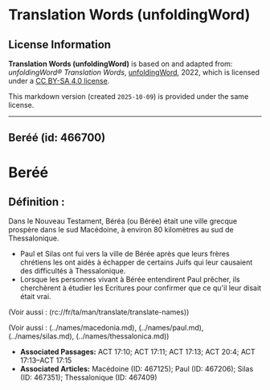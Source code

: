 # Translation Words (unfoldingWord)

## License Information

**Translation Words (unfoldingWord)** is based on and adapted from: _unfoldingWord® Translation Words_, [unfoldingWord](https://unfoldingword.org/utw), 2022, which is licensed under a [CC BY-SA 4.0 license](https://creativecommons.org/licenses/by-sa/4.0/legalcode.en).

This markdown version (created `2025-10-09`) is provided under the same license.



--------------------------------

## Beréé (id: 466700)

Beréé
=====

Définition :
------------

Dans le Nouveau Testament, Béréa (ou Bérée) était une ville grecque prospère dans le sud Macédoine, à environ 80 kilomètres au sud de Thessalonique.

* Paul et Silas ont fui vers la ville de Bérée après que leurs frères chrétiens les ont aidés à échapper de certains Juifs qui leur causaient des difficultés à Thessalonique.
* Lorsque les personnes vivant à Bérée entendirent Paul prêcher, ils cherchèrent à étudier les Ecritures pour confirmer que ce qu'il leur disait était vrai.

(Voir aussi : (rc://fr/ta/man/translate/translate\-names))

(Voir aussi : (../names/macedonia.md), (../names/paul.md), (../names/silas.md), (../names/thessalonica.md))

* **Associated Passages:** ACT 17:10; ACT 17:11; ACT 17:13; ACT 20:4; ACT 17:13–ACT 17:15
* **Associated Articles:** Macédoine (ID: 467125); Paul (ID: 467206); Silas (ID: 467351); Thessalonique (ID: 467409)

